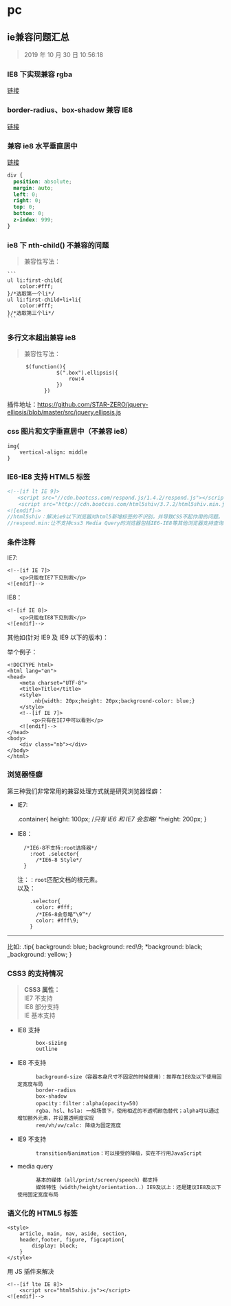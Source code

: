 # pc

## ie兼容问题汇总

> 2019 年 10 月 30 日 10:56:18

### IE8 下实现兼容 rgba

[链接](https://segmentfault.com/a/1190000002485299)

### border-radius、box-shadow 兼容 IE8

[链接](https://blog.csdn.net/jiang_fulai/article/details/80005476)

### 兼容 ie8 水平垂直居中

[链接](https://blog.csdn.net/cyyax/article/details/51272039)

```css
div {
  position: absolute;
  margin: auto;
  left: 0;
  right: 0;
  top: 0;
  bottom: 0;
  z-index: 999;
}
```

### ie8 下 nth-child() 不兼容的问题

> 兼容性写法：
    
    ```
    ul li:first-child{
        color:#fff;
    }/*选取第一个li*/
    ul li:first-child+li+li{
        color:#fff;
    }/*选取第三个li*/
    ```

### 多行文本超出兼容 ie8

> 兼容性写法：

```
      $(function(){
                $(".box").ellipsis({
                    row:4
                })
            })
```

插件地址：https://github.com/STAR-ZERO/jquery-ellipsis/blob/master/src/jquery.ellipsis.js

### css 图片和文字垂直居中（不兼容 ie8）

```
img{
    vertical-align: middle
}
```

### IE6-IE8 支持 HTML5 标签

```html
<!--[if lt IE 9]>
　　<script src="//cdn.bootcss.com/respond.js/1.4.2/respond.js"></script>
 　 <script src="http://cdn.bootcss.com/html5shiv/3.7.2/html5shiv.min.js"></script>
<![endif]—>
//html5shiv：解决ie9以下浏览器对html5新增标签的不识别，并导致CSS不起作用的问题。
//respond.min:让不支持css3 Media Query的浏览器包括IE6-IE8等其他浏览器支持查询。
```

### 条件注释

IE7:

    <!--[if IE 7]>
    	<p>只能在IE7下见到我</p>
    <![endif]-->
IE8：

    <!-[if IE 8]>
        <p>只能在IE8下见到我</p>
    <![endif]-->
其他如(针对 IE9 及 IE9 以下的版本)：

<!--[if lt IE 7]><html class="ie6"><![endif]-->
<!--[if IE 7]><html class="ie7"><![endif]-->
<!--[if IE 8]><html class="ie8"><![endif]-->
<!--[if IE 9]><html class="ie9"><![endif]-->

举个例子：

    <!DOCTYPE html>
    <html lang="en">
    <head>
        <meta charset="UTF-8">
        <title>Title</title>
        <style>
            .nb{width: 20px;height: 20px;background-color: blue;}
        </style>
        <!--[if IE 7]>
            <p>只有在IE7中可以看到</p>
        <![endif]-->
    </head>
    <body>
        <div class="nb"></div>
    </body>
    </html>

### 浏览器怪癖

第三种我们非常常用的兼容处理方式就是研究浏览器怪癖：

- IE7:

  .container{
  height: 100px;
  /_只有 IE6 和 IE7 会忽略_/
  \*height: 200px;
  }

- IE8：

      	/*IE6-8不支持:root选择器*/
          :root .selector{
          	/*IE6-8 Style*/
      	}

  注：`：root`匹配文档的根元素。  
   以及：

          .selector{
      	    color: #fff;
      	    /*IE6-8会忽略“\9”*/
      	    color: #fff\9;
          }

---

比如:
.tip{
background: blue;
background: red\9;
\*background: black;
\_background: yellow;
}

### CSS3 的支持情况

> **CSS3 属性：**  
> IE7 不支持  
> IE8 部分支持  
> IE 基本支持

- IE8 支持

      		box-sizing
      		outline

- IE8 不支持

      		background-size（容器本身尺寸不固定的时候使用）：推荐在IE8及以下使用固定宽度布局
      		border-radius
      		box-shadow
      		opacity：filter：alpha(opacity=50)
      		rgba、hsl、hsla: 一般场景下，使用相近的不透明颜色替代；alpha可以通过增加额外元素，并设置透明度实现
      		rem/vh/vw/calc: 降级为固定宽度

- IE9 不支持

      		transition与animation：可以接受的降级，实在不行用JavaScript

- media query

      		基本的媒体（all/print/screen/speech）都支持
      		媒体特性（width/height/orientation..）IE9及以上：还是建议IE8及以下使用固定宽度布局

### 语义化的 HTML5 标签

    <style>
    	article, main, nav, aside, section,
    	header,footer, figure, figcaption{
    		display: block;
    	}
    </style>

用 JS 插件来解决

    <!--[if lte IE 8]>
    	<script src="html5shiv.js"></script>
    <![endif]-->
